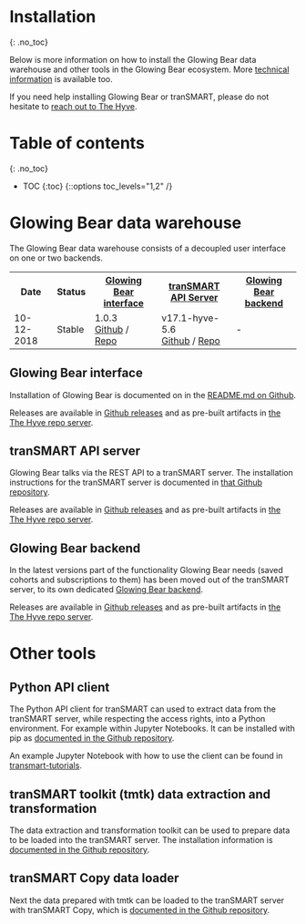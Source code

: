 # Installation
{: .no_toc}

Below is more information on how to install the Glowing Bear data warehouse and
other tools in the Glowing Bear ecosystem. More [technical information](/docs/technical)
is available too.

If you need help installing Glowing Bear or tranSMART, please do not hesitate to
[reach out to The Hyve](https://thehyve.nl/contact/).

# Table of contents
{: .no_toc}

* TOC
{:toc}
{::options toc_levels="1,2" /}

# Glowing Bear data warehouse

The Glowing Bear data warehouse consists of a decoupled user interface on one or
two backends.

<table>
  <tr>
    <th>Date</th>
    <th>Status</th>
    <th><a href="#glowing-bear-interface">Glowing Bear interface</a></th>
    <th><a href="#transmart-api-server">tranSMART API Server</a></th>
    <th><a href="#glowing-bear-backend">Glowing Bear backend</a></th>
  </tr>
  <tr>
    <td>10-12-2018</td>
    <td>Stable</td>
    <td>
    1.0.3<br/>
    <a href="https://github.com/thehyve/glowing-bear/releases/tag/1.0.3">Github</a> /
    <a href="https://repo.thehyve.nl/content/repositories/releases/nl/thehyve/glowing-bear/1.0.3/">Repo</a>
    </td>
    <td>
    v17.1-hyve-5.6<br/>
    <a href="https://github.com/thehyve/transmart-core/releases/tag/v17.1-hyve-5.6">Github</a> /
    <a href="https://repo.thehyve.nl/content/repositories/releases/org/transmartproject/transmart-api-server/17.1-HYVE-5.6/">Repo</a>
    </td>
    <td>-</td>
  </tr>
</table>

## Glowing Bear interface
Installation of Glowing Bear is documented on in the
[README.md on Github](https://github.com/thehyve/glowing-bear#how-to-install).

Releases are available in [Github releases](https://github.com/thehyve/glowing-bear/releases) and as pre-built artifacts in [the The Hyve repo server](https://repo.thehyve.nl/content/repositories/releases/nl/thehyve/glowing-bear/).

## tranSMART API server
Glowing Bear talks via the REST API to a tranSMART server. The installation
instructions for the tranSMART server is documented in
[that Github repository](https://github.com/thehyve/transmart-core/tree/dev/docs#transmart-171-installation).

Releases are available in [Github releases](https://github.com/thehyve/transmart-core/releases) and as pre-built artifacts in [the The Hyve repo server](https://repo.thehyve.nl/content/repositories/releases/org/transmartproject/transmart-api-server/).

## Glowing Bear backend
In the latest versions part of the functionality Glowing Bear needs (saved
cohorts and subscriptions to them) has been moved out of the tranSMART server,
to its own dedicated [Glowing Bear backend](https://github.com/thehyve/gb-backend).

Releases are available in [Github releases](https://github.com/thehyve/gb-backend/releases) and as pre-built artifacts in [the The Hyve repo server](https://repo.thehyve.nl/content/repositories/releases/nl/thehyve/gb/backend/gb-backend/).

# Other tools

## Python API client

The Python API client for tranSMART can used to extract data from the tranSMART
server, while respecting the access rights, into a Python environment. For
example within Jupyter Notebooks. It can be installed with pip as [documented in
the Github repository](https://github.com/thehyve/transmart-api-client-py#installation).

An example Jupyter Notebook with how to use the client can be found in
[transmart-tutorials](https://github.com/thehyve/transmart-tutorials).

## tranSMART toolkit (tmtk) data extraction and transformation

The data extraction and transformation toolkit can be used to prepare data to be
loaded into the tranSMART server. The installation information is [documented in
the Github repository](https://github.com/thehyve/tmtk#installation).

## tranSMART Copy data loader

Next the data prepared with tmtk can be loaded to the tranSMART server with
tranSMART Copy, which is [documented in the Github repository](https://github.com/thehyve/transmart-core/tree/dev/transmart-copy).
